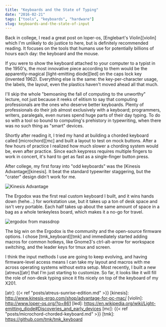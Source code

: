 ```yaml
---
title: "Keyboards and the State of Typing"
date: "2016-02-21"
tags: ["tools", "keyboards", "hardware"]
slug: keyboards-and-the-state-of-input
---
```


Back in college, I read a great post on loper-os, [Englebart's Violin][violin]
which I'm unlikely to do justice to here, but is definitely recommended
reading. It focuses on the tools that humans use for potentially billions of
hours each day: the keyboard and the mouse.

If you were to show the keyboard attached to your computer to a typist in the
1950's, the most innovative piece according to them would be the
apparently-magical [light-emitting diode][led] on the caps lock key (invented 1962).
Everything else is the same: the key-per-character usage, the labels, the
layout, even the plastics haven't moved ahead all that much.

I'll skip the whole "bemoaning the fall of computing to the unworthy"
lecture, not just because it reeks of elitism to say that computing
professionals are the ones who deserve better keyboards. Plenty of
professionals do their job almost exclusively with a keyboard; programmers,
writers, paralegals, even nurses spend huge parts of their day typing. To do
so with a tool so bound to computing's prehistory in typewriting, when there
was no such thing as "smart" devices.

Shortly after reading it, I tried my hand at building a chorded keyboard called
[microchord][mc] and built a layout to test on mock buttons. After a few hours
of practice I realized how much slower a chording system would be, even after
practice. Since each keypress requires multiple fingers to work in concert,
it's hard to get as fast as a single-finger button press.

After college, my first foray into "odd keyboards" was the [Kinesis
Advantage][kinesis]. It beat the standard typewriter staggering, but the
"crater" design didn't work for me.

<img class="pure-img" alt="Kinesis Advantage" src="/img/kinesis_advantage.jpg">

The Ergodox was the first real custom keyboard I built, and it wins hands down
(hehe...) for workstation use, but it takes up a ton of desk space and isn't
very portable. Each half takes up about the same amount of space in a bag as a
whole tenkeyless board, which makes it a no-go for travel.

<img class="pure-img" alt="ergodox from massdrop" src="/img/ergodox.jpg">

The big win on the Ergodox is the community and the open-source firmware
options. I chose [tmk_keyboard][tmk] and immediately started adding macros for
common hotkeys, like Gnome3's ctrl-alt-arrow for workspace switching, and the
leader keys for tmux and screen.

I think the input methods I use are going to keep evolving, and having
firmware-level access means I can take my layout and macros with me across
operating systems without extra setup. Most recently, I built a new
[atreus][atr] that I'm just starting to customize. So far, it looks like it
will fill the role of non-desk typing since it fits nicely on top of the
keyboard of my X201.

[atr]: {{< ref "posts/atreus-sunrise-edition.md" >}}
[kinesis]: http://www.kinesis-ergo.com/shop/advantage-for-pc-mac/
[violin]: http://www.loper-os.org/?p=861
[led]: https://en.wikipedia.org/wiki/Light-emitting_diode#Discoveries_and_early_devices
[mc]: {{< ref "posts/microchord-chorded-keyboard.md" >}}
[tmk]: https://github.com/tmk/tmk_keyboard
